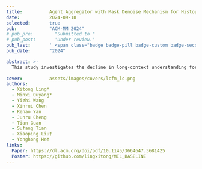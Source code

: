 ```yaml
---
title:          Agent Aggregator with Mask Denoise Mechanism for Histopathology Whole Slide Image Analysis
date:           2024-09-18
selected:       true
pub:            "ACM-MM 2024"
# pub_pre:        "Submitted to "
# pub_post:       'Under review.'
pub_last:       ' <span class="badge badge-pill badge-custom badge-secondary">Conference</span><span class="badge badge-pill badge-custom badge-warning">Poster</span>'
pub_date:       "2024"

abstract: >-
  This study investigates the decline in long-context understanding for medical LLMs after domain-specific fine-tuning, conducting experiments to determine the best composition of general and medical training data to balance diagnostic knowledge with comprehensive reading abilities.
  
cover:          assets/images/covers/lcfm_lc.png
authors:
  - Xitong Ling*
  - Minxi Ouyang*
  - Yizhi Wang
  - Xinrui Chen
  - Renao Yan
  - Junru Cheng
  - Tian Guan
  - Sufang Tian
  - Xiaoping Liu†
  - Yonghong He†
links:
  Paper: https://dl.acm.org/doi/pdf/10.1145/3664647.3681425
  Poster: https://github.com/lingxitong/MIL_BASELINE
---
```

